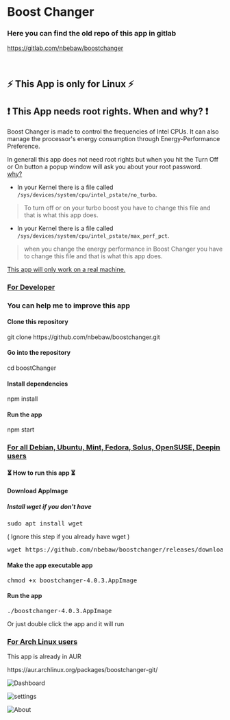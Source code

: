 # Boost Changer
### Here you can find the old repo of this app in gitlab
https://gitlab.com/nbebaw/boostchanger

<br>

<h2>&#9889; This App is only for Linux &#9889;</h2>
<h2>&#10071; This App needs root rights. When and why? &#10071;</h2>
<p>Boost Changer is made to control the frequencies of Intel CPUs. It can also manage the processor's energy consumption through Energy-Performance Preference.</p>
<p>In generall this app does not need root rights but when you hit the Turn Off or On button a popup window will ask you about your root password.<br>
<u>why?</u> 

- In your Kernel there is a file called <code>/sys/devices/system/cpu/intel_pstate/no_turbo</code>.
> To turn off or on your turbo boost you have to change this file and that is what this app does.<br>

- In your Kernel there is a file called <code>/sys/devices/system/cpu/intel_pstate/max_perf_pct</code>.
> when you change the energy performance in Boost Changer you have to change this file and that is what this app does.

<u>This app will only work on a real machine.</u>
<h3><u>For Developer</u><h3>
You can help me to improve this app
<h4>Clone this repository</h4>
git clone https://github.com/nbebaw/boostchanger.git
<h4>Go into the repository</h4>
cd boostChanger
<h4>Install dependencies</h4>
npm install
<h4>Run the app</h4>
npm start
<br>
<h3><u>For all Debian, Ubuntu, Mint, Fedora, Solus, OpenSUSE, Deepin users </u></h3>
<h4>&#9203; How to run this app &#9203;</h4>
<h4>Download AppImage</h4>
<h5>Install wget if you don't have</h5>
<pre>sudo apt install wget</pre> ( Ignore this step if you already have wget ) <br>
<pre>wget https://github.com/nbebaw/boostchanger/releases/download/v4.0.3/boostchanger-4.0.3.AppImage</pre>
<h4>Make the app executable app</h4>
<pre>chmod +x boostchanger-4.0.3.AppImage</pre>
<h4>Run the app</h4>
<pre>./boostchanger-4.0.3.AppImage</pre>
  Or just double click the app and it will run 
<h3><u>For Arch Linux users</u></h3>
<p>This app is already in AUR</p>
https://aur.archlinux.org/packages/boostchanger-git/

<br>

![Dashboard](https://user-images.githubusercontent.com/57049550/105500022-9483ab80-5cc2-11eb-88e1-260d326c0ba0.png)

![settings](https://user-images.githubusercontent.com/57049550/105500026-95b4d880-5cc2-11eb-96f9-0ab83e7ed054.png)

![About](https://user-images.githubusercontent.com/57049550/105500025-95b4d880-5cc2-11eb-9940-7f97a9344080.png)
